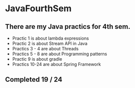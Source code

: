 # JavaFourthSem
## There are my Java practics for 4th sem.

- Practic 1 is about lambda expressions
- Practic 2 is about Stream API in Java
- Practics 3 - 4 are about Threads
- Practics 5 - 8 are about Programming patterns
- Practic 9 is about gradle
- Practics 10-24 are about Spring Framework

## Completed 19 / 24
